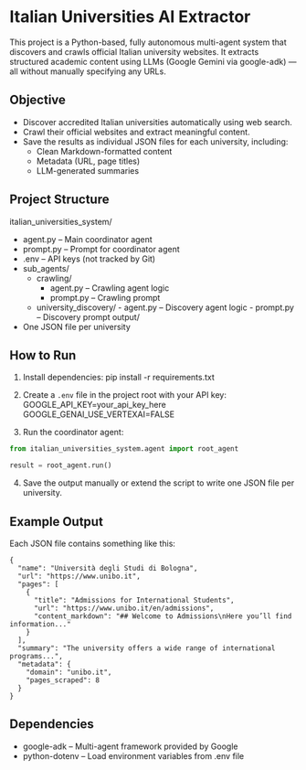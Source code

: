 # Italian Universities AI Extractor

This project is a Python-based, fully autonomous multi-agent system that discovers and crawls official Italian university websites. It extracts structured academic content using LLMs (Google Gemini via google-adk) — all without manually specifying any URLs.

## Objective

- Discover accredited Italian universities automatically using web search.
- Crawl their official websites and extract meaningful content.
- Save the results as individual JSON files for each university, including:
  - Clean Markdown-formatted content
  - Metadata (URL, page titles)
  - LLM-generated summaries

## Project Structure

italian_universities_system/

- agent.py – Main coordinator agent
- prompt.py – Prompt for coordinator agent
- .env – API keys (not tracked by Git)
- sub_agents/
  - crawling/
    - agent.py – Crawling agent logic
    - prompt.py – Crawling prompt
  - university_discovery/ - agent.py – Discovery agent logic - prompt.py – Discovery prompt
    output/
- One JSON file per university

## How to Run

1. Install dependencies:
   pip install -r requirements.txt

2. Create a `.env` file in the project root with your API key:
   GOOGLE_API_KEY=your_api_key_here
   GOOGLE_GENAI_USE_VERTEXAI=FALSE

3. Run the coordinator agent:

```python
from italian_universities_system.agent import root_agent

result = root_agent.run()
```

4. Save the output manually or extend the script to write one JSON file per university.

## Example Output

Each JSON file contains something like this:

```
{
  "name": "Università degli Studi di Bologna",
  "url": "https://www.unibo.it",
  "pages": [
    {
      "title": "Admissions for International Students",
      "url": "https://www.unibo.it/en/admissions",
      "content_markdown": "## Welcome to Admissions\nHere you’ll find information..."
    }
  ],
  "summary": "The university offers a wide range of international programs...",
  "metadata": {
    "domain": "unibo.it",
    "pages_scraped": 8
  }
}
```

## Dependencies

- google-adk – Multi-agent framework provided by Google
- python-dotenv – Load environment variables from .env file

